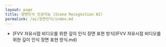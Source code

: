 ```yaml
---
layout: page
title: 장면인식 인공지능 (Scene Recognition AI)
permalink: /ai/장면인식/index.md
---
```


- [FVV 자유시점 비디오를 위한 깊이 인식 장면 표현 방식](FVV 자유시점 비디오를 위한 깊이 인식 장면 표현 방식.md)
